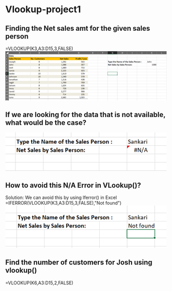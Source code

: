 # Vlookup-project1
## Finding the Net sales amt for the given sales person
=VLOOKUP(K3,A3:D15,3,FALSE)    
![img alt](https://github.com/nsankareswari-70/Vlookup-project1/blob/4535d99e818cd4a36be77a9bc001f9cd2a80fd73/ex88.png)

## If we are looking for the data that is not available, what would be the case?

![img alt](https://github.com/nsankareswari-70/Vlookup-project1/blob/0ccce75f56601f578a3e6d96d20fdcf698f375c2/ex89.png)

## How to avoid this N/A Error in VLookup()?    
Solution: We can avoid this by using Iferror() in Excel    
=IFERROR(VLOOKUP(K3,A3:D15,3,FALSE),"Not found")   
![img alt](https://github.com/nsankareswari-70/Vlookup-project1/blob/d3b12d91e247588be2717ecbea9a0d31a3317ac1/ex90.png)   

## Find the number of customers for Josh using vlookup()
=VLOOKUP(K6,A3:D15,2,FALSE)     







